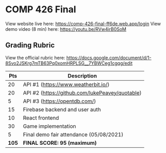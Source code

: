 # COMP 426 Final

View website live here: https://comp-426-final-ff6de.web.app/login
View demo video (8 min) here: https://youtu.be/RVw4irB0SoM

## Grading Rubric

View the official rubric here: https://docs.google.com/document/d/1-8Svo2JSKrg7mTB63Pq0xomHRPLSG__7YBWCeg1cgqg/edit

| Pts  | Description                                      |
| -----| ------------------------------------------------ |
| 20   | API #1 (https://www.weatherbit.io/)              |
| 20   | API #2 (https://github.com/lukePeavey/quotable)  |
| 5    | API #3 (https://opentdb.com/)                    |
| 15   | Firebase backend and user auth                   |
| 10   | React frontend                                   |
| 30   | Game implementation                              |
| 5    | Final demo fair attendance (05/08/2021)          |
| **105**  | **FINAL SCORE: 95 (maximum)**                |
